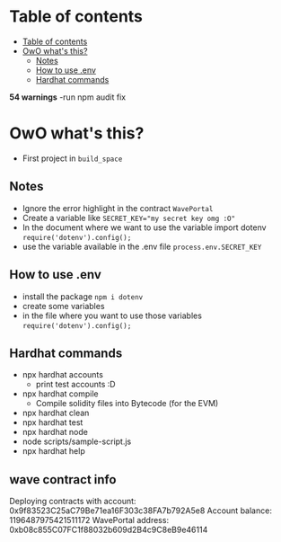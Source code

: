 # Table of contents
- [Table of contents](#table-of-contents)
- [OwO what's this?](#owo-whats-this)
  - [Notes](#notes)
  - [How to use .env](#how-to-use-env)
  - [Hardhat commands](#hardhat-commands)


**54 warnings**
-run  npm audit fix
# OwO what's this?
- First project in `build_space`


## Notes
- Ignore the error highlight in the contract `WavePortal`
- Create a variable like `SECRET_KEY="my secret key omg :O"`
- In the document where we want to use the variable import dotenv `require('dotenv').config();`
- use the variable available in the .env file `process.env.SECRET_KEY`

## How to use .env
- install the package `npm i dotenv`
- create some variables
- in the file where you want to use those variables `require('dotenv').config();`

## Hardhat commands
- npx hardhat accounts
  - print test accounts :D
- npx hardhat compile
  - Compile solidity files into Bytecode (for the EVM)
- npx hardhat clean
- npx hardhat test
- npx hardhat node
- node scripts/sample-script.js
- npx hardhat help

## wave contract info
Deploying contracts with account:  0x9f83523C25aC79Be71ea16F303c38FA7b792A5e8
Account balance:  1196487975421511172
WavePortal address:  0xb08c855C07FC1f88032b609d2B4c9C8eB9e46114